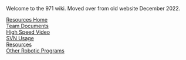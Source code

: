 Welcome to the 971 wiki. Moved over from old website December 2022.

[Resources Home](../wiki/resources-map.html)<br>
[Team Documents](../wiki/team-documents.html)<br>
[High Speed Video](../wiki/how-use-high-speed-video-camera-robotics.html)<br>
[SVN Usage](../wiki/svn-usage-0.html)<br>
[Resources](../wiki/resources.html)<br>
[Other Robotic Programs](../wiki/Programs)<br>
